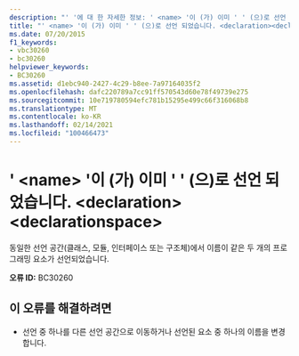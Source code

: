 ```yaml
---
description: "' '에 대 한 자세한 정보: ' <name> '이 (가) 이미 ' ' (으)로 선언 되었습니다. <declaration> <declarationspace>"
title: "' <name> '이 (가) 이미 ' ' (으)로 선언 되었습니다. <declaration><declarationspace>"
ms.date: 07/20/2015
f1_keywords:
- vbc30260
- bc30260
helpviewer_keywords:
- BC30260
ms.assetid: d1ebc940-2427-4c29-b8ee-7a97164035f2
ms.openlocfilehash: dafc220789a7cc91ff570543d60e78f49739e275
ms.sourcegitcommit: 10e719780594efc781b15295e499c66f316068b8
ms.translationtype: MT
ms.contentlocale: ko-KR
ms.lasthandoff: 02/14/2021
ms.locfileid: "100466473"
---
```

# <a name="name-is-already-declared-as-declaration-in-this-declarationspace"></a>' \<name> '이 (가) 이미 ' ' (으)로 선언 되었습니다. \<declaration>\<declarationspace>

동일한 선언 공간(클래스, 모듈, 인터페이스 또는 구조체)에서 이름이 같은 두 개의 프로그래밍 요소가 선언되었습니다.  
  
 **오류 ID:** BC30260  
  
## <a name="to-correct-this-error"></a>이 오류를 해결하려면  
  
- 선언 중 하나를 다른 선언 공간으로 이동하거나 선언된 요소 중 하나의 이름을 변경합니다.
